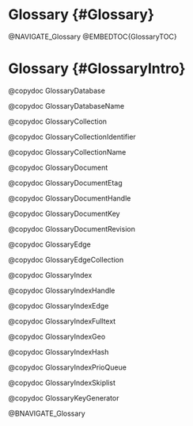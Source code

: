 Glossary {#Glossary}
====================

@NAVIGATE_Glossary
@EMBEDTOC{GlossaryTOC}

Glossary {#GlossaryIntro}
=========================

@copydoc GlossaryDatabase

@copydoc GlossaryDatabaseName

@copydoc GlossaryCollection

@copydoc GlossaryCollectionIdentifier

@copydoc GlossaryCollectionName

@copydoc GlossaryDocument

@copydoc GlossaryDocumentEtag

@copydoc GlossaryDocumentHandle

@copydoc GlossaryDocumentKey

@copydoc GlossaryDocumentRevision

@copydoc GlossaryEdge

@copydoc GlossaryEdgeCollection

@copydoc GlossaryIndex

@copydoc GlossaryIndexHandle

@copydoc GlossaryIndexEdge

@copydoc GlossaryIndexFulltext

@copydoc GlossaryIndexGeo

@copydoc GlossaryIndexHash

@copydoc GlossaryIndexPrioQueue

@copydoc GlossaryIndexSkiplist

@copydoc GlossaryKeyGenerator

@BNAVIGATE_Glossary
